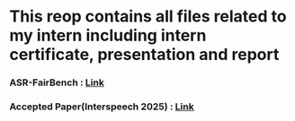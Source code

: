 # This reop contains all files related to my intern including intern certificate, presentation and report

### ASR-FairBench : [Link](https://huggingface.co/spaces/satyamr196/ASR-FairBench)
### Accepted Paper(Interspeech 2025) : [Link](https://www.isca-archive.org/interspeech_2025/rai25_interspeech.pdf)

